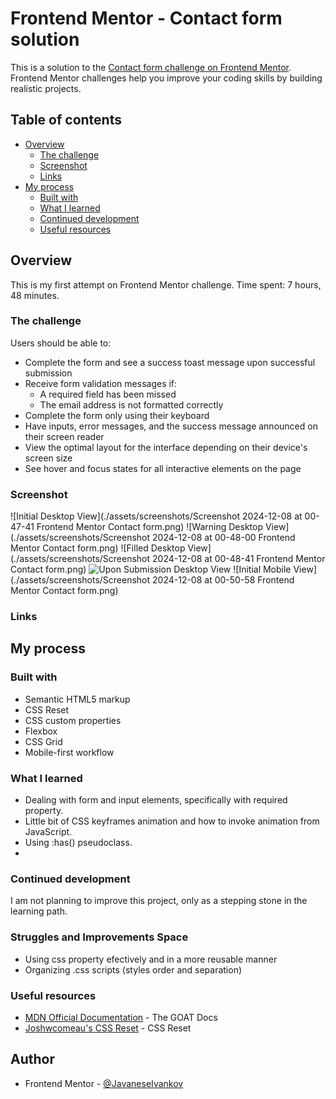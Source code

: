# Frontend Mentor - Contact form solution

This is a solution to the [Contact form challenge on Frontend Mentor](https://www.frontendmentor.io/challenges/contact-form--G-hYlqKJj). Frontend Mentor challenges help you improve your coding skills by building realistic projects.

## Table of contents

- [Overview](#overview)
  - [The challenge](#the-challenge)
  - [Screenshot](#screenshot)
  - [Links](#links)
- [My process](#my-process)
  - [Built with](#built-with)
  - [What I learned](#what-i-learned)
  - [Continued development](#continued-development)
  - [Useful resources](#useful-resources)

## Overview

This is my first attempt on Frontend Mentor challenge.
Time spent: 7 hours, 48 minutes.

### The challenge

Users should be able to:

- Complete the form and see a success toast message upon successful submission
- Receive form validation messages if:
  - A required field has been missed
  - The email address is not formatted correctly
- Complete the form only using their keyboard
- Have inputs, error messages, and the success message announced on their screen reader
- View the optimal layout for the interface depending on their device's screen size
- See hover and focus states for all interactive elements on the page

### Screenshot

![Initial Desktop View](./assets/screenshots/Screenshot 2024-12-08 at 00-47-41 Frontend Mentor Contact form.png)
![Warning Desktop View](./assets/screenshots/Screenshot 2024-12-08 at 00-48-00 Frontend Mentor Contact form.png)
![Filled Desktop View](./assets/screenshots/Screenshot 2024-12-08 at 00-48-41 Frontend Mentor Contact form.png)
![Upon Submission Desktop View](./assets/screenshots/Screenshot-2024-12-08-00:50:07.png)
![Initial Mobile View](./assets/screenshots/Screenshot 2024-12-08 at 00-50-58 Frontend Mentor Contact form.png)

### Links

## My process

### Built with

- Semantic HTML5 markup
- CSS Reset
- CSS custom properties
- Flexbox
- CSS Grid
- Mobile-first workflow

### What I learned

- Dealing with form and input elements, specifically with required property.
- Little bit of CSS keyframes animation and how to invoke animation from JavaScript.
- Using :has() pseudoclass.
-

### Continued development

I am not planning to improve this project, only as a stepping stone in the learning path.

### Struggles and Improvements Space

- Using css property efectively and in a more reusable manner
- Organizing .css scripts (styles order and separation)

### Useful resources

- [MDN Official Documentation](https://developer.mozilla.org/en-US/) - The GOAT Docs
- [Joshwcomeau's CSS Reset](https://www.joshwcomeau.com/css/custom-css-reset/) - CSS Reset

## Author

- Frontend Mentor - [@JavaneseIvankov](https://www.frontendmentor.io/profile/yourusername)
